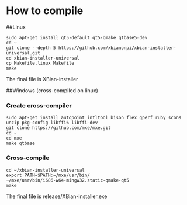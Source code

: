 How to compile
=================

##Linux
```
sudo apt-get install qt5-default qt5-qmake qtbase5-dev
cd ~
git clone --depth 5 https://github.com/xbianonpi/xbian-installer-universal.git
cd xbian-installer-universal
cp Makefile.linux Makefile
make
```

The final file is XBian-installer

##Windows (cross-compiled on linux)

### Create cross-compiler
```
sudo apt-get install autopoint intltool bison flex gperf ruby scons unzip pkg-config libffi6 libffi-dev
git clone https://github.com/mxe/mxe.git
cd ~
cd mxe
make qtbase
```

### Cross-compile
```
cd ~/xbian-installer-universal
export PATH=$PATH:~/mxe/usr/bin/
~/mxe/usr/bin/i686-w64-mingw32.static-qmake-qt5
make
```

The final file is release/XBian-installer.exe
